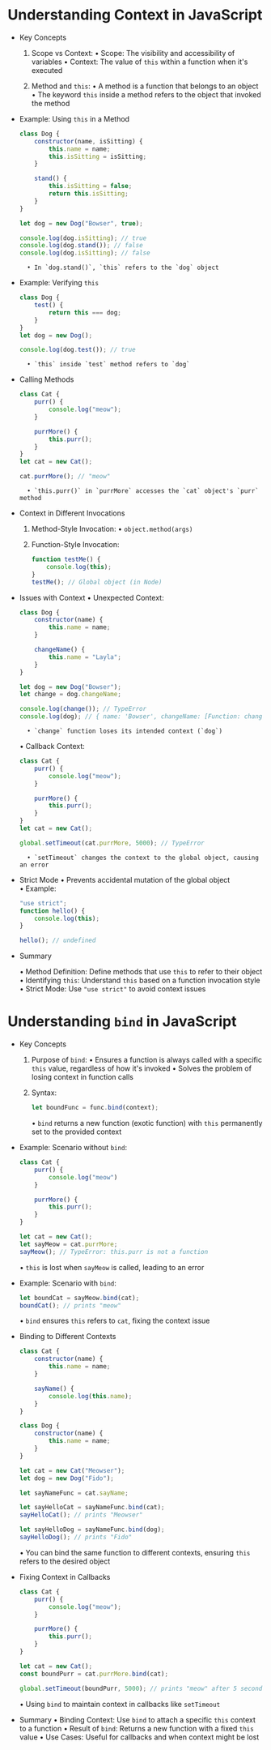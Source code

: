# Understanding Context in JavaScript

* Key Concepts

    1. Scope vs Context:
        • Scope: The visibility and accessibility of variables
        • Context: The value of `this` within a function when it's executed

    2. Method and `this`:
        • A method is a function that belongs to an object
        • The keyword `this` inside a method refers to the object that invoked the method


* Example: Using `this` in a Method
    ```js
    class Dog {
        constructor(name, isSitting) {
            this.name = name;
            this.isSitting = isSitting;
        }

        stand() {
            this.isSitting = false;
            return this.isSitting;
        }
    }

    let dog = new Dog("Bowser", true);

    console.log(dog.isSitting); // true
    console.log(dog.stand()); // false
    console.log(dog.isSitting); // false
    ```
        • In `dog.stand()`, `this` refers to the `dog` object

* Example: Verifying `this`
    ```js
    class Dog {
        test() {
            return this === dog;
        }
    }
    let dog = new Dog();

    console.log(dog.test()); // true
    ```
        • `this` inside `test` method refers to `dog`

* Calling Methods
    ```js
    class Cat {
        purr() {
            console.log("meow");
        }

        purrMore() {
            this.purr();
        }
    }
    let cat = new Cat();

    cat.purrMore(); // "meow"
    ```
        • `this.purr()` in `purrMore` accesses the `cat` object's `purr` method


* Context in Different Invocations

    1. Method-Style Invocation:
        • `object.method(args)`

    2. Function-Style Invocation:
        ```js
        function testMe() {
            console.log(this);
        }
        testMe(); // Global object (in Node)
        ```

* Issues with Context
    • Unexpected Context:
    ```js
    class Dog {
        constructor(name) {
            this.name = name;
        }

        changeName() {
            this.name = "Layla";
        }
    }

    let dog = new Dog("Bowser");
    let change = dog.changeName;

    console.log(change()); // TypeError
    console.log(dog); // { name: 'Bowser', changeName: [Function: changeName] }
    ```
        • `change` function loses its intended context (`dog`)

    • Callback Context:
    ```js
    class Cat {
        purr() {
            console.log("meow");
        }

        purrMore() {
            this.purr();
        }
    }
    let cat = new Cat();

    global.setTimeout(cat.purrMore, 5000); // TypeError
    ```
        • `setTimeout` changes the context to the global object, causing an error


* Strict Mode
    • Prevents accidental mutation of the global object
    • Example:
    ```js
    "use strict";
    function hello() {
        console.log(this);
    }

    hello(); // undefined
    ```

* Summary

    • Method Definition: Define methods that use `this` to refer to their object
    • Identifying `this`: Understand `this` based on a function invocation style
    • Strict Mode: Use `"use strict"` to avoid context issues


# Understanding `bind` in JavaScript

* Key Concepts

    1. Purpose of `bind`:
        • Ensures a function is always called with a specific `this` value, regardless of how it's invoked
        • Solves the problem of losing context in function calls

    2. Syntax:
        ```js
        let boundFunc = func.bind(context);
        ```
        • `bind` returns a new function (exotic function) with `this` permanently set to the provided context

* Example: Scenario without `bind`:

    ```js
    class Cat {
        purr() {
            console.log("meow")
        }

        purrMore() {
            this.purr();
        }
    }

    let cat = new Cat();
    let sayMeow = cat.purrMore;
    sayMeow(); // TypeError: this.purr is not a function
    ```
    • `this` is lost when `sayMeow` is called, leading to an error

* Example: Scenario with `bind`:
    ```js
    let boundCat = sayMeow.bind(cat);
    boundCat(); // prints "meow"
    ```
    • `bind` ensures `this` refers to `cat`, fixing the context issue

* Binding to Different Contexts
    ```js
    class Cat {
        constructor(name) {
            this.name = name;
        }

        sayName() {
            console.log(this.name);
        }
    }

    class Dog {
        constructor(name) {
            this.name = name;
        }
    }

    let cat = new Cat("Meowser");
    let dog = new Dog("Fido");

    let sayNameFunc = cat.sayName;

    let sayHelloCat = sayNameFunc.bind(cat);
    sayHelloCat(); // prints "Meowser"

    let sayHelloDog = sayNameFunc.bind(dog);
    sayHelloDog(); // prints "Fido"
    ```
    • You can bind the same function to different contexts, ensuring `this` refers to the desired object

* Fixing Context in Callbacks
    ```js
    class Cat {
        purr() {
            console.log("meow");
        }

        purrMore() {
            this.purr();
        }
    }

    let cat = new Cat();
    const boundPurr = cat.purrMore.bind(cat);

    global.setTimeout(boundPurr, 5000); // prints "meow" after 5 seconds
    ```
    • Using `bind` to maintain context in callbacks like `setTimeout`

* Summary
    • Binding Context: Use `bind` to attach a specific `this` context to a function
    • Result of `bind`: Returns a new function with a fixed `this` value
    • Use Cases: Useful for callbacks and when context might be lost
